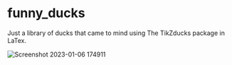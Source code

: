 # funny_ducks

Just a library of ducks that came to mind using The TikZducks package in LaTex.



![Screenshot 2023-01-06 174911](https://user-images.githubusercontent.com/121750452/211113897-459dc500-a9c8-4cf5-949a-c86e6a07a29f.png)
